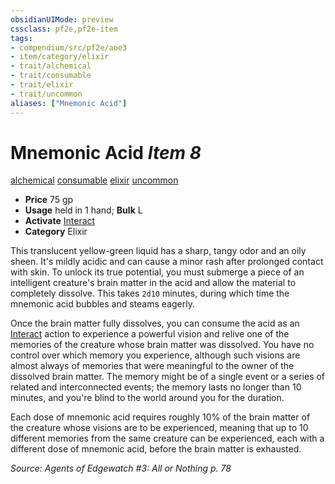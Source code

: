 ```yaml
---
obsidianUIMode: preview
cssclass: pf2e,pf2e-item
tags:
- compendium/src/pf2e/aoe3
- item/category/elixir
- trait/alchemical
- trait/consumable
- trait/elixir
- trait/uncommon
aliases: ["Mnemonic Acid"]
---
```

# Mnemonic Acid *Item 8*  
[alchemical](rules/traits/alchemical.md)  [consumable](rules/traits/consumable.md)  [elixir](rules/traits/elixir.md)  [uncommon](rules/traits/uncommon.md)  

- **Price** 75 gp
- **Usage** held in 1 hand; **Bulk** L
- **Activate** [Interact](rules/actions/interact.md)
- **Category** Elixir

This translucent yellow-green liquid has a sharp, tangy odor and an oily sheen. It's mildly acidic and can cause a minor rash after prolonged contact with skin. To unlock its true potential, you must submerge a piece of an intelligent creature's brain matter in the acid and allow the material to completely dissolve. This takes `2d10` minutes, during which time the mnemonic acid bubbles and steams eagerly.

Once the brain matter fully dissolves, you can consume the acid as an [Interact](rules/actions/interact.md) action to experience a powerful vision and relive one of the memories of the creature whose brain matter was dissolved. You have no control over which memory you experience, although such visions are almost always of memories that were meaningful to the owner of the dissolved brain matter. The memory might be of a single event or a series of related and interconnected events; the memory lasts no longer than 10 minutes, and you're blind to the world around you for the duration.

Each dose of mnemonic acid requires roughly 10% of the brain matter of the creature whose visions are to be experienced, meaning that up to 10 different memories from the same creature can be experienced, each with a different dose of mnemonic acid, before the brain matter is exhausted.

*Source: Agents of Edgewatch #3: All or Nothing p. 78*